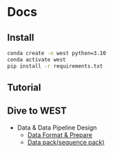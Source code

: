 # Docs

## Install

``` bash
conda create -n west python=3.10
conda activate west
pip install -r requirements.txt
```

## Tutorial


## Dive to WEST

* Data & Data Pipeline Design
  * [Data Format & Prepare](./data_format.md)
  * [Data pack(sequence pack)](./data_pack.md)
